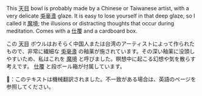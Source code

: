 <p>This <abbr title="tenmoku">天目</abbr> bowl is probably made by a Chinese or Taiwanese artist, with a very delicate <abbr title="hare's fur">兎毫盞</abbr> glaze. It is easy to lose yourself in that deep glaze, so I called it <abbr title="makyō">魔境</abbr>; the illusions or distracting thoughts that occur during meditation. Comes with a <abbr title="shifuku">仕覆</abbr> and a cardboard box.</p>

この <abbr title="tenmoku">天目</abbr> ボウルはおそらく中国人または台湾のアーティストによって作られたもので、非常に繊細な <abbr title="hare's fur">兎毫盞</abbr> の釉薬が施されています。その深い釉薬に没頭しやすいため、私はこれを <abbr title="makyō">魔境</abbr> と呼びました。瞑想中に起こる幻想や気を散らす考えです。 <abbr title="shifuku">仕覆</abbr> と段ボール箱が付属しています。</p>
👾：このテキストは機械翻訳されました。不一致がある場合は、英語のページを参照してください。
